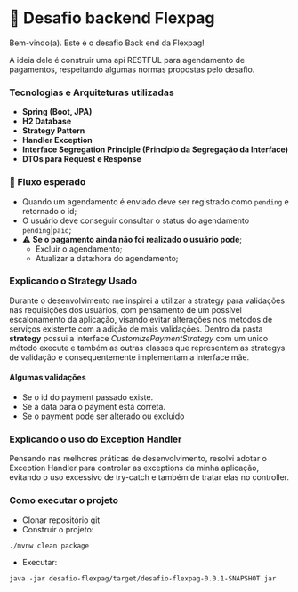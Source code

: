 # 🚀 Desafio backend Flexpag

Bem-vindo(a). Este é o desafio Back end da Flexpag!

A ideia dele é construir uma api RESTFUL para agendamento de pagamentos, respeitando algumas normas propostas pelo desafio.


### Tecnologias e Arquiteturas utilizadas

- **Spring (Boot, JPA)**
- **H2 Database**
- **Strategy Pattern**
- **Handler Exception**
- **Interface Segregation Principle (Princípio da Segregação da Interface)**
- **DTOs para Request e Response**


### 🚰 Fluxo esperado

- Quando um agendamento é enviado deve ser registrado como `pending` e retornado o id;
- O usuário deve conseguir consultar o status do agendamento `pending`|`paid`;
- :warning: **Se o pagamento ainda não foi realizado o usuário pode**;
  - Excluir o agendamento;
  - Atualizar a data:hora do agendamento;
  

### Explicando o Strategy Usado

Durante o desenvolvimento me inspirei a utilizar a strategy para validações nas requisições dos usuários, com pensamento de um possível 
escalonamento da aplicação, visando evitar alterações nos métodos de serviços existente com a adição de mais validações.
Dentro da pasta **strategy** possui a interface *CustomizePaymentStrategy* com um unico método execute e também as outras classes que representam 
as strategys de validação e consequentemente implementam a interface mãe.

#### Algumas validações
- Se o id do payment passado existe.
- Se a data para o payment está correta.
- Se o payment pode ser alterado ou excluido


### Explicando o uso do Exception Handler

Pensando nas melhores práticas de desenvolvimento, resolvi adotar o Exception Handler para controlar as exceptions da minha aplicação,
evitando o uso excessivo de try-catch e também de tratar elas no controller.


### Como executar o projeto

- Clonar repositório git
- Construir o projeto:
```
./mvnw clean package
```
- Executar:
```
java -jar desafio-flexpag/target/desafio-flexpag-0.0.1-SNAPSHOT.jar
```